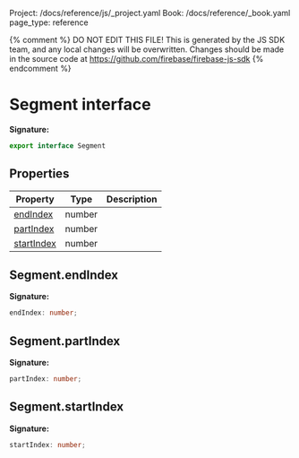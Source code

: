 Project: /docs/reference/js/_project.yaml
Book: /docs/reference/_book.yaml
page_type: reference

{% comment %}
DO NOT EDIT THIS FILE!
This is generated by the JS SDK team, and any local changes will be
overwritten. Changes should be made in the source code at
https://github.com/firebase/firebase-js-sdk
{% endcomment %}

# Segment interface

<b>Signature:</b>

```typescript
export interface Segment 
```

## Properties

|  Property | Type | Description |
|  --- | --- | --- |
|  [endIndex](./ai.segment.md#segmentendindex) | number |  |
|  [partIndex](./ai.segment.md#segmentpartindex) | number |  |
|  [startIndex](./ai.segment.md#segmentstartindex) | number |  |

## Segment.endIndex

<b>Signature:</b>

```typescript
endIndex: number;
```

## Segment.partIndex

<b>Signature:</b>

```typescript
partIndex: number;
```

## Segment.startIndex

<b>Signature:</b>

```typescript
startIndex: number;
```
